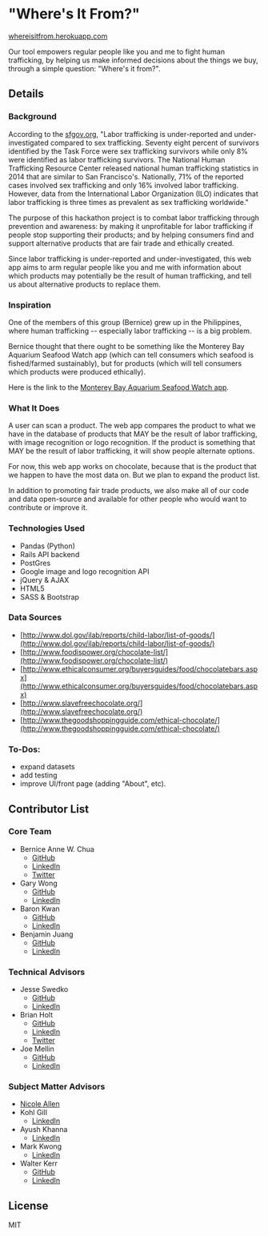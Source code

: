 # "Where's It From?"

[whereisitfrom.herokuapp.com](http://whereisitfrom.herokuapp.com/)

Our tool empowers regular people like you and me to fight human trafficking, by helping us make informed decisions about the things we buy, through a simple question: "Where's it from?".

## Details
### Background
According to the [sfgov.org](http://sfgov.org/dosw/sites/sfgov.org.dosw/files/HT%20Report_FINAL.pdf), "Labor trafficking is under-reported and under-investigated
compared to sex trafficking. Seventy eight
percent of survivors identified by the Task
Force were sex trafficking survivors while only 8%
were identified as labor trafficking survivors. The
National Human Trafficking Resource Center
released national human trafficking statistics in
2014 that are similar to San Francisco's. 
Nationally, 71% of the reported cases involved
sex trafficking and only 16% involved labor
trafficking.  However, data from the International
Labor Organization (ILO) indicates that labor
trafficking is three times as prevalent as sex
trafficking worldwide."

The purpose of this hackathon project is to combat labor trafficking through prevention and awareness: by making it unprofitable for labor trafficking if people stop supporting their products; and by helping consumers find and support alternative products that are fair trade and ethically created.  

Since labor trafficking is under-reported and under-investigated, this web app aims to arm regular people like you and me with information about which products may potentially be the result of human trafficking, and tell us about alternative products to replace them.  

### Inspiration
One of the members of this group (Bernice) grew up in the Philippines, where human trafficking -- especially labor trafficking -- is a big problem.  

Bernice thought that there ought to be something like the Monterey Bay Aquarium Seafood Watch app (which can tell consumers which seafood is fished/farmed sustainably), but for products (which will tell consumers which products were produced ethically).

Here is the link to the [Monterey Bay Aquarium Seafood Watch app](http://www.seafoodwatch.org/seafood-recommendations/our-app).

### What It Does
A user can scan a product. The web app compares the product to what we have in the database of products that MAY be the result of labor trafficking, with image recognition or logo recognition.  If the product is something that MAY be the result of labor trafficking, it will show people alternate options.

For now, this web app works on chocolate, because that is the product that we happen to have the most data on.  But we plan to expand the product list.  

In addition to promoting fair trade products, we also make all of our code and data open-source and available for other people who would want to contribute or improve it.  

### Technologies Used
- Pandas (Python)
- Rails API backend
- PostGres
- Google image and logo recognition API
- jQuery & AJAX
- HTML5
- SASS & Bootstrap

### Data Sources
- [http://www.dol.gov/ilab/reports/child-labor/list-of-goods/](http://www.dol.gov/ilab/reports/child-labor/list-of-goods/)
- [http://www.foodispower.org/chocolate-list/](http://www.foodispower.org/chocolate-list/)
- [http://www.ethicalconsumer.org/buyersguides/food/chocolatebars.aspx](http://www.ethicalconsumer.org/buyersguides/food/chocolatebars.aspx)
- [http://www.slavefreechocolate.org/](http://www.slavefreechocolate.org/)
- [http://www.thegoodshoppingguide.com/ethical-chocolate/](http://www.thegoodshoppingguide.com/ethical-chocolate/)

### To-Dos:
- expand datasets
- add testing
- improve UI/front page (adding "About", etc).

## Contributor List
### Core Team
- Bernice Anne W. Chua
  - [GitHub](https://github.com/BerniceChua)
  - [LinkedIn](https://linkedin.com/in/bernicechua415)
  - [Twitter](https://twitter.com/ChuaBernice)
- Gary Wong
  - [GitHub](https://github.com/garywong89)
  - [LinkedIn](https://www.linkedin.com/in/garykwong2016)
- Baron Kwan
  - [GitHub](https://github.com/baronkwan)
  - [LinkedIn](https://www.linkedin.com/in/baronkwan)
- Benjamin Juang
  - [GitHub](https://github.com/benjuang)
  - [LinkedIn](https://www.linkedin.com/in/benjuang)

### Technical Advisors
- Jesse Swedko
  - [GitHub](https://github.com/jszwedko)
  - [LinkedIn](https://www.linkedin.com/in/jesseszwedko)
- Brian Holt
  - [GitHub](https://github.com/btholt)
  - [LinkedIn](https://www.linkedin.com/in/btholt)
  - [Twitter](https://twitter.com/holtbt)
- Joe Mellin
  - [GitHub](https://github.com/joemellin)
  - [LinkedIn](https://www.linkedin.com/in/joemellin)

### Subject Matter Advisors
- [Nicole Allen](http://www.athackit.org/#!mentors-and-judges/p0xzv)
- Kohl Gill
  - [LinkedIn](https://www.linkedin.com/in/kohlgill)
- Ayush Khanna
  - [LinkedIn](https://www.linkedin.com/in/ayushk)
- Mark Kwong
  - [LinkedIn](https://www.linkedin.com/in/mark-kuang-79962248)
- Walter Kerr
  - [GitHub](https://github.com/WALTERKERR)
  - [LinkedIn](https://www.linkedin.com/in/walter-kerr-2163336a)


License
----

MIT
